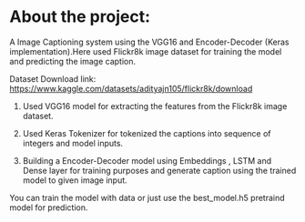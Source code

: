 # About the project:
A Image Captioning system using the VGG16 and Encoder-Decoder (Keras implementation).Here used Flickr8k image dataset for training the model and predicting the image caption.

Dataset Download link: https://www.kaggle.com/datasets/adityajn105/flickr8k/download

1. Used VGG16 model for extracting the features from the Flickr8k image dataset.

2. Used Keras Tokenizer for tokenized the captions into sequence of integers and model inputs.

3. Building a Encoder-Decoder model using Embeddings , LSTM and Dense layer for training purposes and generate caption using the trained model to given image input.

 You can train the model with data or just use the best_model.h5 pretraind model for prediction.

